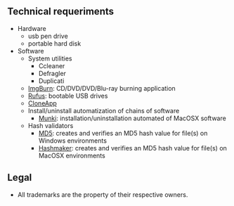 ## Technical requeriments ##

* Hardware
    - usb pen drive
    - portable hard disk
* Software
    - System utilities
         - Ccleaner
         - Defragler
         - Duplicati
    - [ImgBurn](http://www.imgburn.com/): CD/DVD/DVD/Blu-ray burning application
    - [Rufus](https://rufus.ie/): bootable USB drives
    - [CloneApp](http://www.mirinsoft.com/index.php/download/viewdownload/39-cloneapp/180-cloneapp-portable)
    - Install/uninstall automatization of chains of software
         - [Munki](https://www.munki.org/munki/): installation/uninstallation automated of MacOSX software
    - Hash validators
         - [MD5](https://github.com/mhmdkrmabd/md5-app/releases): creates and verifies an MD5 hash value for file(s) on Windows environments
         - [Hashmaker](https://itunes.apple.com/us/app/hashmaker/id509733654?mt=12): creates and verifies an MD5 hash value for file(s) on MacOSX environments

## Legal ##

* All trademarks are the property of their respective owners.